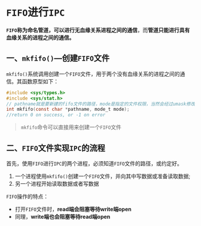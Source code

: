 # `FIFO`进行`IPC`

**`FIFO`称为命名管道，可以进行无血缘关系进程之间的通信**，而**管道只能进行具有血缘关系的进程之间的通信。**

## 一、`mkfifo()`—创建`FIFO`文件

`mkfifo()`系统调用创建一个`FIFO`文件，用于两个没有血缘关系的进程之间的通信。其函数原型如下：

```c
#include <sys/types.h>
#include <sys/stat.h>
// pathname就是要新建的fifo文件的路径，mode是指定的文件权限，当然会经过umask修改
int mkfifo(const char *pathname, mode_t mode);
//return 0 on success, or -1 on error
```

> `mkfifo`命令可以直接用来创建一个`FIFO`文件



## 二、`FIFO`文件实现`IPC`的流程

首先，使用`FIFO`进行`IPC`的两个进程，必须知道`FIFO`文件的路径，或约定好。

1. 一个进程使用`mkfifo()`创建一个`FIFO`文件，并向其中写数据或准备读取数据;
2. 另一个进程开始读取数据或者写数据

`FIFO`操作的特点：

+ 打开`FIFO`文件时，**read端会阻塞等待write端open**
+ 同理，**write端也会阻塞等待read端open**

